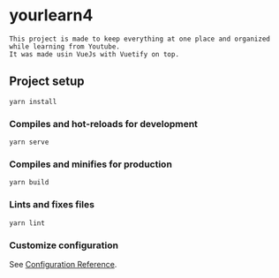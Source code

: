 # yourlearn4
```
This project is made to keep everything at one place and organized while learning from Youtube.
It was made usin VueJs with Vuetify on top.
```
## Project setup
```
yarn install
```

### Compiles and hot-reloads for development
```
yarn serve
```

### Compiles and minifies for production
```
yarn build
```

### Lints and fixes files
```
yarn lint
```

### Customize configuration
See [Configuration Reference](https://cli.vuejs.org/config/).
